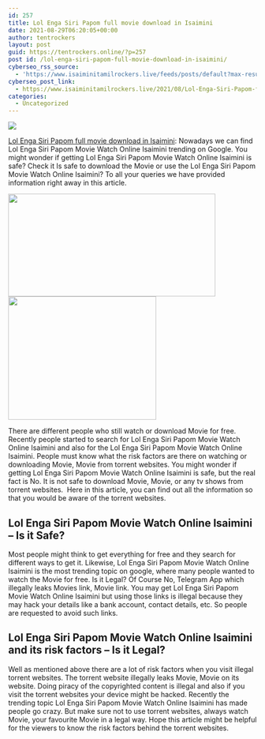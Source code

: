 ```yaml
---
id: 257
title: Lol Enga Siri Papom full movie download in Isaimini
date: 2021-08-29T06:20:05+00:00
author: tentrockers
layout: post
guid: https://tentrockers.online/?p=257
post id: /lol-enga-siri-papom-full-movie-download-in-isaimini/
cyberseo_rss_source:
  - 'https://www.isaiminitamilrockers.live/feeds/posts/default?max-results=150&start-index=1'
cyberseo_post_link:
  - https://www.isaiminitamilrockers.live/2021/08/Lol-Enga-Siri-Papom-full--movie-download-in-Isaimini.html
categories:
  - Uncategorized
---
```

<div class="media_block">
  <img src="https://1.bp.blogspot.com/-DXrWnmkaAYM/YSe1eCMoooI/AAAAAAAABJs/RSY9HPg1aJow8Ni8DxAIIul7bICS8DK6wCLcBGAsYHQ/s72-w420-h208-c/download.jpg" class="media_thumbnail" />
</div>

<meta content="Lol Enga Siri Papom full movie download in Isaimini : Nowadays we can find Lol Enga Siri Papom Movie Watch Online Isaimini trending on Googl..." name="twitter:description" />

  


<center>
</center>

<span><a href="https://www.tamilrockerz.online/lol-enga-siri-papom-full-movie-download-in-isaimini/">Lol Enga Siri Papom full movie download in Isaimini</a></span><span>: Nowadays we can find Lol Enga Siri Papom Movie Watch Online Isaimini trending on Google. You might wonder if getting Lol Enga Siri Papom Movie Watch Online Isaimini is safe? Check it Is safe to download the Movie or use the Lol Enga Siri Papom Movie Watch Online Isaimini? To all your queries we have provided information right away in this article.</span>

<div class="separator">
  <a href="https://1.bp.blogspot.com/-DXrWnmkaAYM/YSe1eCMoooI/AAAAAAAABJs/RSY9HPg1aJow8Ni8DxAIIul7bICS8DK6wCLcBGAsYHQ/s301/download.jpg"><img loading="lazy" border="0" data-original-height="167" data-original-width="301" height="208" src="https://1.bp.blogspot.com/-DXrWnmkaAYM/YSe1eCMoooI/AAAAAAAABJs/RSY9HPg1aJow8Ni8DxAIIul7bICS8DK6wCLcBGAsYHQ/w420-h208/download.jpg" width="420" /></a>
</div>



<div class="separator">
  <a href="https://www.tamilrockerz.online/lol-enga-siri-papom-full-movie-download-in-isaimini/"><img loading="lazy" border="0" data-original-height="250" data-original-width="300" height="250" src="https://1.bp.blogspot.com/-nfbzYVobUik/YMlpOerzdgI/AAAAAAAAA3Y/aAupsOUs_WMY6Lv7R1OtZhI6OqaRh-YAwCPcBGAYYCw/s0/e854879156f0849f3d27a89db88ed039.png" width="300" /></a>
</div>

<span id="docs-internal-guid-cf91f18a-7fff-f36e-b6a7-2b950d72bc2e"></p> 

<p dir="ltr">
  <span>There are different people who still watch or download Movie for free. Recently people started to search for Lol Enga Siri Papom Movie Watch Online Isaimini and also for the Lol Enga Siri Papom Movie Watch Online Isaimini. People must know what the risk factors are there on watching or downloading Movie, Movie from torrent websites. You might wonder if getting Lol Enga Siri Papom Movie Watch Online Isaimini is safe, but the real fact is No. It is not safe to download Movie, Movie, or any tv shows from torrent websites.&nbsp; Here in this article, you can find out all the information so that you would be aware of the torrent websites.</span>
</p>

<h2 dir="ltr">
  <span>Lol Enga Siri Papom Movie Watch Online Isaimini </span><span>&#8211; </span><span>Is it Safe?</span>
</h2>

<p dir="ltr">
  <span>Most people might think to get everything for free and they search for different ways to get it. Likewise, Lol Enga Siri Papom Movie Watch Online Isaimini is the most trending topic on google, where many people wanted to watch the Movie for free. Is it Legal? Of Course No, Telegram App which illegally leaks Movies link, Movie link. You may get Lol Enga Siri Papom Movie Watch Online Isaimini but using those links is illegal because they may hack your details like a bank account, contact details, etc. So people are requested to avoid such links.</span>
</p>

<h2 dir="ltr">
  <span>Lol Enga Siri Papom Movie Watch Online Isaimini and its risk factors </span><span>&#8211; Is it Legal?</span>
</h2>

<p dir="ltr">
  <span>Well as mentioned above there are a lot of risk factors when you visit illegal torrent websites. The torrent website illegally leaks Movie, Movie on its website. Doing piracy of the copyrighted content is illegal and also if you visit the torrent websites your device might be hacked. Recently the trending topic Lol Enga Siri Papom Movie Watch Online Isaimini has made people go crazy. But make sure not to use torrent websites, always watch Movie, your favourite Movie in a legal way. Hope this article might be helpful for the viewers to know the risk factors behind the torrent websites.</span>
</p>

<p>
  </span><br /> 
  
  <center>
  </center>
</p>